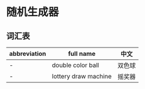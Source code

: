 # 随机生成器

## 词汇表

| abbreviation | full name            | 中文  |
|--------------|----------------------|-----|
| -            | double color ball    | 双色球 |
| -            | lottery draw machine | 摇奖器 |